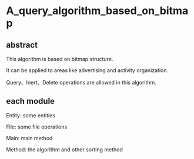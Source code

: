 # A_query_algorithm_based_on_bitmap
## abstract 

This algorithm is based on bitmap structure.

It can be applied to areas like advertising and activity organization.

Query、Inert、Delete operations are allowed in this algorithm. 

## each module

Entity: some entities 

File: some file operations 

Main: main method

Method: the algorithm and other sorting method
